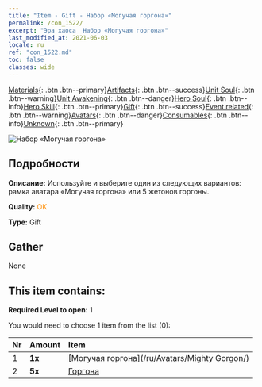 ```yaml
---
title: "Item - Gift - Набор «Могучая горгона»"
permalink: /con_1522/
excerpt: "Эра хаоса  Набор «Могучая горгона»"
last_modified_at: 2021-06-03
locale: ru
ref: "con_1522.md"
toc: false
classes: wide
---
```

 [Materials](/ItemsRU/){: .btn .btn--primary}[Artifacts](/ItemsRU/Artifacts/){: .btn .btn--success}[Unit Soul](/ItemsRU/UnitSoul/){: .btn .btn--warning}[Unit Awakening](/ItemsRU/UnitAwakening/){: .btn .btn--danger}[Hero Soul](/ItemsRU/HeroSoul/){: .btn .btn--info}[Hero Skill](/ItemsRU/HeroSkill/){: .btn .btn--primary}[Gift](/ItemsRU/Gift/){: .btn .btn--success}[Event related](/ItemsRU/Events/){: .btn .btn--warning}[Avatars](/ItemsRU/Avatars/){: .btn .btn--danger}[Consumables](/ItemsRU/Consumables/){: .btn .btn--info}[Unknown](/ItemsRU/Unknown/){: .btn .btn--primary}

 ![Набор «Могучая горгона»](/images/t/i_907136.png)

## Подробности
 **Описание:** Используйте и выберите один из следующих вариантов: рамка аватара «Могучая горгона» или 5 жетонов горгоны.

 **Quality:** <span style="color: #FF8C00">OK</span>

 **Type:** Gift

## Gather

  None

## This item contains:

 **Required Level to open:** 1

 You would need to choose 1 item from the list (0):

  | Nr | Amount |     Item    |
  |:---|:-------|:------------|
  | 1 |  **1x** | [Могучая горгона](/ru/Avatars/Mighty Gorgon/) |  | 
  | 2 |  **5x** | [Горгона](/ItemsRU/unt_257/) |  | 
